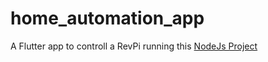 # home_automation_app

A Flutter app to controll a RevPi running this [NodeJs Project](https://github.com/elowareKf/NodeJs.HomeAutomation)
